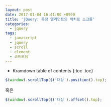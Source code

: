 ```yaml
---
layout: post
date: 2017-01-04 16:41:00 +0900
title: 'jQuery: 특정 엘리먼트의 위치로 스크롤'
categories:
  - jquery
tags:
  - javascript
  - jquery
  - scroll
  - element
  - 코드모음
---
```


* Kramdown table of contents
{:toc .toc}

```js
$(window).scrollTop($('대상').position().top);
```

혹은

```js
$(window).scrollTop($('대상').offset().top);
```
